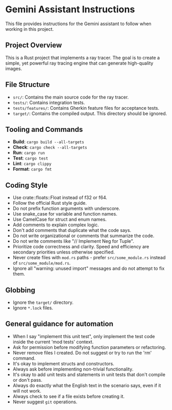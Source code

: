 # Gemini Assistant Instructions

This file provides instructions for the Gemini assistant to follow when working in this project.

## Project Overview

This is a Rust project that implements a ray tracer. The goal is to create a simple, yet powerful ray tracing engine that can generate high-quality images.

## File Structure

* `src/`: Contains the main source code for the ray tracer.
* `tests/`: Contains integration tests.
* `tests/features/`: Contains Gherkin feature files for acceptance tests.
* `target/`: Contains the compiled output. This directory should be ignored.

## Tooling and Commands

* **Build**: `cargo build --all-targets`
* **Check**: `cargo check --all-targets`
* **Run**: `cargo run`
* **Test**: `cargo test`
* **Lint**: `cargo clippy`
* **Format**: `cargo fmt`

## Coding Style

* Use crate::floats::Float instead of f32 or f64.
* Follow the official Rust style guide.
* Do not prefix function arguments with underscore.
* Use snake_case for variable and function names.
* Use CamelCase for struct and enum names.
* Add comments to explain complex logic.
* Don't add comments that duplicate what the code says.
* Do not write organizational or comments that summarize the code.
* Do not write comments like "// Implement Neg for Tuple".
* Prioritize code correctness and clarity. Speed and efficiency are secondary priorities unless otherwise specified.
* Never create files with `mod.rs` paths - prefer `src/some_module.rs` instead of `src/some_module/mod.rs`.
* Ignore all "warning: unused import" messages and do not attempt to fix them.

## Globbing

* Ignore the `target/` directory.
* Ignore `*.lock` files.

## General guidance for automation

* When I say "implement this unit test", only implement the test code inside the current 'mod tests' context.
* Ask for permission before modifying function parameters or refactoring.
* Never remove files I created. Do not suggest or try to run the 'rm' command.
* It's okay to implement structs and constructors.
* Always ask before implementing non-trivial functionality.
* It's okay to add unit tests and statements in unit tests that don't compile or don't pass.
* Always do exactly what the English text in the scenario says, even if it will not work.
* Always check to see if a file exists before creating it.
* Never suggest `git` operations.
